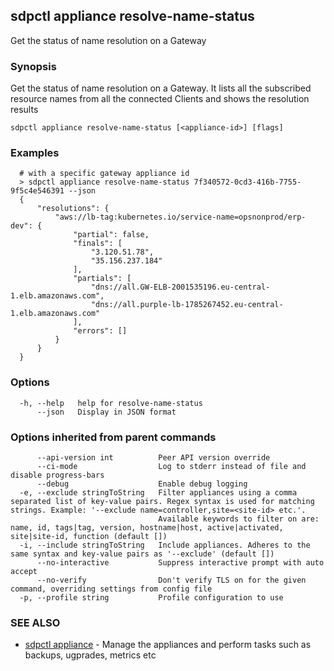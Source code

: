 ## sdpctl appliance resolve-name-status

Get the status of name resolution on a Gateway

### Synopsis

Get the status of name resolution on a Gateway. It lists all the subscribed resource names from all the connected
Clients and shows the resolution results

```
sdpctl appliance resolve-name-status [<appliance-id>] [flags]
```

### Examples

```
  # with a specific gateway appliance id
  > sdpctl appliance resolve-name-status 7f340572-0cd3-416b-7755-9f5c4e546391 --json
  {
      "resolutions": {
          "aws://lb-tag:kubernetes.io/service-name=opsnonprod/erp-dev": {
              "partial": false,
              "finals": [
                  "3.120.51.78",
                  "35.156.237.184"
              ],
              "partials": [
                  "dns://all.GW-ELB-2001535196.eu-central-1.elb.amazonaws.com",
                  "dns://all.purple-lb-1785267452.eu-central-1.elb.amazonaws.com"
              ],
              "errors": []
          }
      }
  }
```

### Options

```
  -h, --help   help for resolve-name-status
      --json   Display in JSON format
```

### Options inherited from parent commands

```
      --api-version int          Peer API version override
      --ci-mode                  Log to stderr instead of file and disable progress-bars
      --debug                    Enable debug logging
  -e, --exclude stringToString   Filter appliances using a comma separated list of key-value pairs. Regex syntax is used for matching strings. Example: '--exclude name=controller,site=<site-id> etc.'.
                                 Available keywords to filter on are: name, id, tags|tag, version, hostname|host, active|activated, site|site-id, function (default [])
  -i, --include stringToString   Include appliances. Adheres to the same syntax and key-value pairs as '--exclude' (default [])
      --no-interactive           Suppress interactive prompt with auto accept
      --no-verify                Don't verify TLS on for the given command, overriding settings from config file
  -p, --profile string           Profile configuration to use
```

### SEE ALSO

* [sdpctl appliance](sdpctl_appliance.md)	 - Manage the appliances and perform tasks such as backups, ugprades, metrics etc

